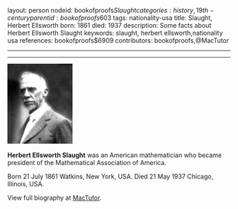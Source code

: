 layout: person
nodeid: bookofproofs$Slaught
categories: history,19th-century
parentid: bookofproofs$603
tags: nationality-usa
title: Slaught, Herbert Ellsworth
born: 1861
died: 1937
description: Some facts about Herbert Ellsworth Slaught
keywords: slaught, herbert ellsworth,nationality usa
references: bookofproofs$6909
contributors: bookofproofs,@MacTutor

---


---

![Slaught.jpg](https://github.com/bookofproofs/bookofproofs.github.io/blob/main/_sources/_assets/images/portraits/Slaught.jpg?raw=true)

**Herbert Ellsworth Slaught** was an American mathematician who became president of the Mathematical Association of America.

Born 21 July 1861 Watkins, New York, USA. Died 21 May 1937 Chicago, Illinois, USA.


View full biography at [MacTutor](https://mathshistory.st-andrews.ac.uk/Biographies/Slaught/).